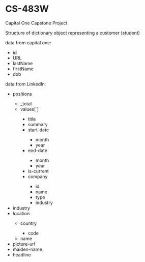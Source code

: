 # CS-483W
Capital One Capstone Project

Structure of dictionary object representing a customer (student)
<p>data from capital one:</p>
<ul>
			  <li>id</li>
                          <li>URL</li>
                          <li>lastName</li>
                          <li>firstName</li>
                          <li>dob</li>
</ul>

<p>data from LinkedIn:</p>
<ul>
			 <li>positions</li>
			 <ul>
                         	<li>_total</li>
                         	<li>values[ ]</li>
                         	<ul>
                         		<li>title </li>
                         		<li>summary </li>
                         		<li>start-date </li>
                         		<ul>
                         			<li>month</li>
                                    		<li>year</li>
                                    	</ul>
                                	<li>end-date</li>
                                	<ul>
                                    		<li>month</li>
                                    		<li>year</li>
                                    	</ul>
                                	<li>is-current </li>
                                	<li>company</li>
                                	<ul>
                                    		<li>id</li>
                                    		<li>name</li>
                                    		<li>type</li>
                                    		<li>industry</li>
                                    	</ul>
                                </ul>
                        </ul>
                           <li>industry</li>
                           <li>location</li>
                           <ul>
                           	<li>country</li>
                           	<ul>
                                	<li>code</li>
                                </ul>
                            	<li>name</li>
                           </ul>
                           <li>picture-url</li>
                           <li>maiden-name</li>
                           <li>headline</li>
</ul>                       
